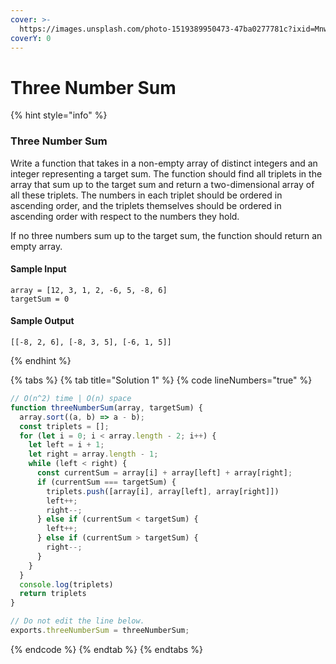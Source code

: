```yaml
---
cover: >-
  https://images.unsplash.com/photo-1519389950473-47ba0277781c?ixid=MnwxMjA3fDB8MHxwaG90by1wYWdlfHx8fGVufDB8fHx8&ixlib=rb-1.2.1&auto=format&fit=crop&w=2970&q=80
coverY: 0
---
```


# Three Number Sum

{% hint style="info" %}
### Three Number Sum

Write a function that takes in a non-empty array of distinct integers and an integer representing a target sum. The function should find all triplets in the array that sum up to the target sum and return a two-dimensional array of all these triplets. The numbers in each triplet should be ordered in ascending order, and the triplets themselves should be ordered in ascending order with respect to the numbers they hold.

If no three numbers sum up to the target sum, the function should return an empty array.

#### Sample Input

```
array = [12, 3, 1, 2, -6, 5, -8, 6]
targetSum = 0
```

#### Sample Output

```
[[-8, 2, 6], [-8, 3, 5], [-6, 1, 5]]
```
{% endhint %}

{% tabs %}
{% tab title="Solution 1" %}
{% code lineNumbers="true" %}
```javascript
// O(n^2) time | O(n) space
function threeNumberSum(array, targetSum) {
  array.sort((a, b) => a - b);
  const triplets = [];
  for (let i = 0; i < array.length - 2; i++) {
    let left = i + 1;
    let right = array.length - 1;
    while (left < right) {
      const currentSum = array[i] + array[left] + array[right];
      if (currentSum === targetSum) {
        triplets.push([array[i], array[left], array[right]])
        left++;
        right--;
      } else if (currentSum < targetSum) {
        left++;
      } else if (currentSum > targetSum) {
        right--;
      }
    }
  }
  console.log(triplets)
  return triplets
}

// Do not edit the line below.
exports.threeNumberSum = threeNumberSum;

```
{% endcode %}
{% endtab %}
{% endtabs %}

